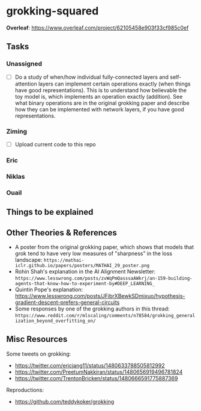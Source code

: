# grokking-squared

**Overleaf**: https://www.overleaf.com/project/62105458e903f33cf985c0ef

## Tasks

### Unassigned
- [ ] Do a study of when/how individual fully-connected layers and self-attention layers can implement certain operations exactly (when things have good representations). This is to understand how believable the toy model is, which implements an operation exactly (addition). See what binary operations are in the original grokking paper and describe how they can be implemented with network layers, if you have good representations.

### Ziming
- [ ] Upload current code to this repo

### Eric

### Niklas

### Ouail

## Things to be explained



## Other Theories & References
- A poster from the original grokking paper, which shows that models that grok tend to have very low measures of "sharpness" in the loss landscape: `https://mathai-iclr.github.io/papers/posters/MATHAI_29_poster.png`
- Rohin Shah's explanation in the AI Alignment Newsletter:  `https://www.lesswrong.com/posts/zvWqPmQasssaAWkrj/an-159-building-agents-that-know-how-to-experiment-by#DEEP_LEARNING_`
- Quintin Pope's explanation:  https://www.lesswrong.com/posts/JFibrXBewkSDmixuo/hypothesis-gradient-descent-prefers-general-circuits
- Some responses by one of the grokking authors in this thread: `https://www.reddit.com/r/mlscaling/comments/n78584/grokking_generalization_beyond_overfitting_on/`

## Misc Resources
Some tweets on grokking:
- https://twitter.com/ericjang11/status/1480633788505812992
- https://twitter.com/PreetumNakkiran/status/1480656919496781824
- https://twitter.com/TrentonBricken/status/1480666591775887369

Reproductions:
- https://github.com/teddykoker/grokking


